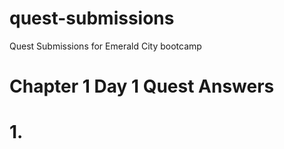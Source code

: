 # quest-submissions
Quest Submissions for Emerald City bootcamp
# Chapter 1 Day 1 Quest Answers
# 1. 
